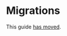 # Migrations

This guide [has moved](https://swiftpackageindex.com/groue/GRDB.swift/documentation/grdb/migrations).

